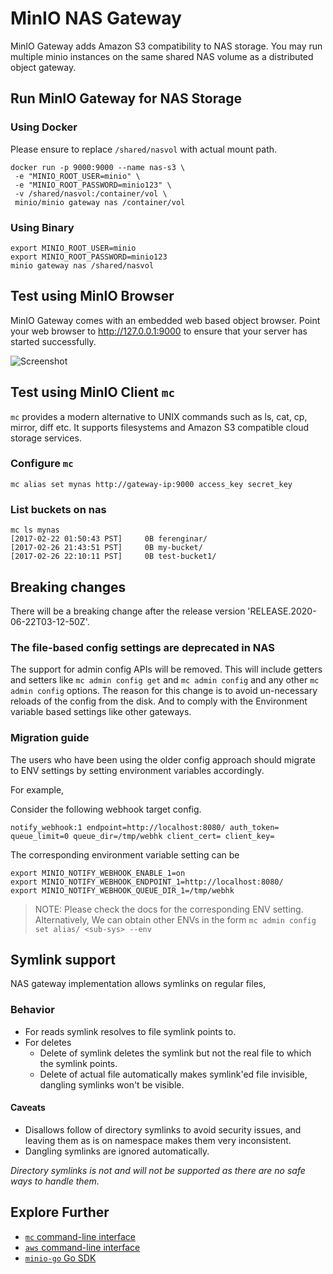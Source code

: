 # MinIO NAS Gateway 

MinIO Gateway adds Amazon S3 compatibility to NAS storage. You may run multiple minio instances on the same shared NAS volume as a distributed object gateway.

## Run MinIO Gateway for NAS Storage

### Using Docker

Please ensure to replace `/shared/nasvol` with actual mount path.

```
docker run -p 9000:9000 --name nas-s3 \
 -e "MINIO_ROOT_USER=minio" \
 -e "MINIO_ROOT_PASSWORD=minio123" \
 -v /shared/nasvol:/container/vol \
 minio/minio gateway nas /container/vol
```

### Using Binary

```
export MINIO_ROOT_USER=minio
export MINIO_ROOT_PASSWORD=minio123
minio gateway nas /shared/nasvol
```

## Test using MinIO Browser

MinIO Gateway comes with an embedded web based object browser. Point your web browser to http://127.0.0.1:9000 to ensure that your server has started successfully.

![Screenshot](https://raw.githubusercontent.com/minio/minio/master/docs/screenshots/minio-browser-gateway.png)

## Test using MinIO Client `mc`

`mc` provides a modern alternative to UNIX commands such as ls, cat, cp, mirror, diff etc. It supports filesystems and Amazon S3 compatible cloud storage services.

### Configure `mc`

```
mc alias set mynas http://gateway-ip:9000 access_key secret_key
```

### List buckets on nas

```
mc ls mynas
[2017-02-22 01:50:43 PST]     0B ferenginar/
[2017-02-26 21:43:51 PST]     0B my-bucket/
[2017-02-26 22:10:11 PST]     0B test-bucket1/
```

## Breaking changes

There will be a breaking change after the release version 'RELEASE.2020-06-22T03-12-50Z'.

### The file-based config settings are deprecated in NAS

The support for admin config APIs will be removed. This will include getters and setters like `mc admin config get` and `mc admin config`  and any other `mc admin config` options. The reason for this change is to avoid un-necessary reloads of the config from the disk. And to comply with the Environment variable based settings like other gateways.

### Migration guide

The users who have been using the older config approach should migrate to ENV settings by setting environment variables accordingly.

For example,

Consider the following webhook target config.

```
notify_webhook:1 endpoint=http://localhost:8080/ auth_token= queue_limit=0 queue_dir=/tmp/webhk client_cert= client_key=
```

The corresponding environment variable setting can be

```
export MINIO_NOTIFY_WEBHOOK_ENABLE_1=on
export MINIO_NOTIFY_WEBHOOK_ENDPOINT_1=http://localhost:8080/
export MINIO_NOTIFY_WEBHOOK_QUEUE_DIR_1=/tmp/webhk
```

> NOTE: Please check the docs for the corresponding ENV setting. Alternatively, We can obtain other ENVs in the form `mc admin config set alias/ <sub-sys> --env`

## Symlink support

NAS gateway implementation allows symlinks on regular files,

### Behavior

- For reads symlink resolves to file symlink points to.
- For deletes
  - Delete of symlink deletes the symlink but not the real file to which the symlink points.
  - Delete of actual file automatically makes symlink'ed file invisible, dangling symlinks won't be visible.

#### Caveats
- Disallows follow of directory symlinks to avoid security issues, and leaving them as is on namespace makes them very inconsistent.
- Dangling symlinks are ignored automatically.

*Directory symlinks is not and will not be supported as there are no safe ways to handle them.*

## Explore Further
- [`mc` command-line interface](https://docs.min.io/docs/minio-client-quickstart-guide)
- [`aws` command-line interface](https://docs.min.io/docs/aws-cli-with-minio)
- [`minio-go` Go SDK](https://docs.min.io/docs/golang-client-quickstart-guide)
